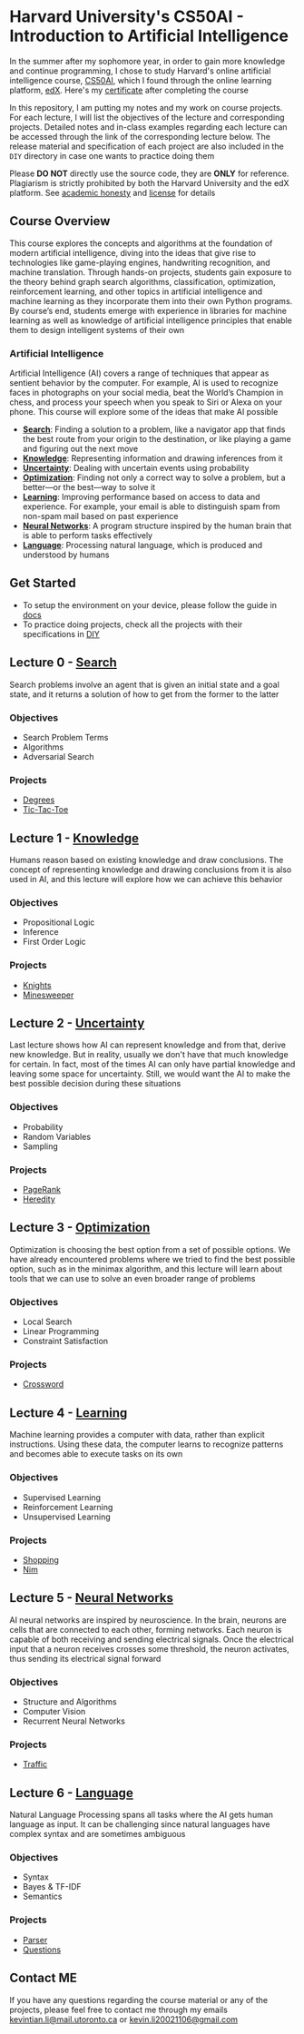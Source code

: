 # Harvard University's CS50AI - Introduction to Artificial Intelligence

In the summer after my sophomore year, in order to gain more knowledge and continue programming, I chose to study Harvard's online artificial intelligence course, [CS50AI](https://cs50.harvard.edu/ai/2020/), which I found through the online learning platform, [edX](https://www.edx.org/). Here's my [certificate](https://certificates.cs50.io/f5a81eaf-2bf6-4c43-8a3c-c866f94c1052) after completing the course

In this repository, I am putting my notes and my work on course projects. For each lecture, I will list the objectives of the lecture and corresponding projects. Detailed notes and in-class examples regarding each lecture can be accessed through the link of the corresponding lecture below. The release material and specification of each project are also included in the `DIY` directory in case one wants to practice doing them

Please <strong>DO NOT</strong> directly use the source code, they are <strong>ONLY</strong> for reference. Plagiarism is strictly prohibited by both the Harvard University and the edX platform. See [academic honesty](https://cs50.harvard.edu/college/2021/fall/syllabus/#academic-honesty) and [license](https://cs50.harvard.edu/ai/2020/license/) for details

## Course Overview

This course explores the concepts and algorithms at the foundation of modern artificial intelligence, diving into the ideas that give rise to technologies like game-playing engines, handwriting recognition, and machine translation. Through hands-on projects, students gain exposure to the theory behind graph search algorithms, classification, optimization, reinforcement learning, and other topics in artificial intelligence and machine learning as they incorporate them into their own Python programs. By course’s end, students emerge with experience in libraries for machine learning as well as knowledge of artificial intelligence principles that enable them to design intelligent systems of their own

### Artificial Intelligence

Artificial Intelligence (AI) covers a range of techniques that appear as sentient behavior by the computer. For example, AI is used to recognize faces in photographs on your social media, beat the World’s Champion in chess, and process your speech when you speak to Siri or Alexa on your phone. This course will explore some of the ideas that make AI possible

- **[Search](#lecture-0---search)**: Finding a solution to a problem, like a navigator app that finds the best route from your origin to the destination, or like playing a game and figuring out the next move
- **[Knowledge](#lecture-1---knowledge)**: Representing information and drawing inferences from it
- **[Uncertainty](#lecture-2---uncertainty)**: Dealing with uncertain events using probability
- **[Optimization](#lecture-3---optimization)**: Finding not only a correct way to solve a problem, but a better—or the best—way to solve it
- **[Learning](#lecture-4---learning)**: Improving performance based on access to data and experience. For example, your email is able to distinguish spam from non-spam mail based on past experience
- **[Neural Networks](#lecture-5---neural-networks)**: A program structure inspired by the human brain that is able to perform tasks effectively
- **[Language](#lecture-6---language)**: Processing natural language, which is produced and understood by humans

## Get Started

- To setup the environment on your device, please follow the guide in [docs](docs/)
- To practice doing projects, check all the projects with their specifications in [DIY](DIY/)

## Lecture 0 - [Search](/0.Search/)

Search problems involve an agent that is given an initial state and a goal state, and it returns a solution of how to get from the former to the latter

### Objectives

- Search Problem Terms
- Algorithms
- Adversarial Search

### Projects

- [Degrees](/0.Search/degrees/)
- [Tic-Tac-Toe](/0.Search/tictactoe/)

## Lecture 1 - [Knowledge](/1.Knowledge/)

Humans reason based on existing knowledge and draw conclusions. The concept of representing knowledge and drawing conclusions from it is also used in AI, and this lecture will explore how we can achieve this behavior

### Objectives

- Propositional Logic
- Inference
- First Order Logic

### Projects

- [Knights](/1.Knowledge/knights/)
- [Minesweeper](/1.Knowledge/minesweeper/)

## Lecture 2 - [Uncertainty](2.Uncertainty/)

Last lecture shows how AI can represent knowledge and from that, derive new knowledge. But in reality, usually we don't have that much knowledge for certain. In fact, most of the times AI can only have partial knowledge and leaving some space for uncertainty. Still, we would want the AI to make the best possible decision during these situations

### Objectives

- Probability
- Random Variables
- Sampling

### Projects

- [PageRank](2.Uncertainty/pagerank/)
- [Heredity](2.Uncertainty/heredity/)

## Lecture 3 - [Optimization](3.Optimization/)

Optimization is choosing the best option from a set of possible options. We have already encountered problems where we tried to find the best possible option, such as in the minimax algorithm, and this lecture will learn about tools that we can use to solve an even broader range of problems

### Objectives

- Local Search
- Linear Programming
- Constraint Satisfaction

### Projects

- [Crossword](3.Optimization/crossword/)

## Lecture 4 - [Learning](4.Learning/)

Machine learning provides a computer with data, rather than explicit instructions. Using these data, the computer learns to recognize patterns and becomes able to execute tasks on its own

### Objectives

- Supervised Learning
- Reinforcement Learning
- Unsupervised Learning

### Projects

- [Shopping](4.Learning/shopping/)
- [Nim](4.Learning/nim/)

## Lecture 5 - [Neural Networks](5.Neural_Networks/)

AI neural networks are inspired by neuroscience. In the brain, neurons are cells that are connected to each other, forming networks. Each neuron is capable of both receiving and sending electrical signals. Once the electrical input that a neuron receives crosses some threshold, the neuron activates, thus sending its electrical signal forward

### Objectives

- Structure and Algorithms
- Computer Vision
- Recurrent Neural Networks

### Projects

- [Traffic](5.Neural_Networks/traffic/)

## Lecture 6 - [Language](6.Language/)

Natural Language Processing spans all tasks where the AI gets human language as input. It can be challenging since natural languages have complex syntax and are sometimes ambiguous

### Objectives

- Syntax
- Bayes & TF-IDF
- Semantics

### Projects

- [Parser](6.Language/parser/)
- [Questions](6.Language/questions/)

## Contact ME

If you have any questions regarding the course material or any of the projects, please feel free to contact me through my emails <kevintian.li@mail.utoronto.ca> or <kevin.li20021106@gmail.com>
